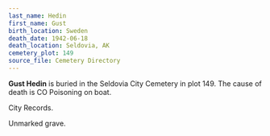 ```yaml
---
last_name: Hedin
first_name: Gust
birth_location: Sweden
death_date: 1942-06-18
death_location: Seldovia, AK
cemetery_plot: 149
source_file: Cemetery Directory
---
```

**Gust   Hedin** is buried in the Seldovia City Cemetery in plot 149.  The cause of death is CO Poisoning on boat.

City Records.

Unmarked grave.
